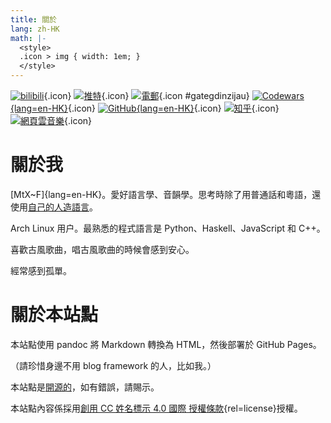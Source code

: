 ```yaml
---
title: 關於
lang: zh-HK
math: |-
  <style>
  .icon > img { width: 1em; }
  </style>
---
```


[![bilibili](https://cdn.jsdelivr.net/gh/ayaka14732/syyon-vencie@a4c9a00/icons/bilibili-tv.svg)](https://space.bilibili.com/6769569){.icon} [![推特](https://cdn.jsdelivr.net/gh/ayaka14732/syyon-vencie@a4c9a00/icons/twitter.svg)](https://twitter.com/ayaka14732){.icon} [![電郵](https://cdn.jsdelivr.net/gh/ayaka14732/syyon-vencie@a4c9a00/icons/mail.svg)](https://example.org/){.icon #gategdinzijau} [![Codewars](https://cdn.jsdelivr.net/gh/ayaka14732/syyon-vencie@a4c9a00/icons/codewars.svg){lang=en-HK}](https://www.codewars.com/users/ayaka14732){.icon} [![GitHub](https://cdn.jsdelivr.net/gh/ayaka14732/syyon-vencie@a4c9a00/icons/github.svg){lang=en-HK}](https://github.com/ayaka14732){.icon} [![知乎](https://cdn.jsdelivr.net/gh/ayaka14732/syyon-vencie@a4c9a00/icons/zhihu.svg)](https://www.zhihu.com/people/.ayaka){.icon} [![網頁雲音樂](https://cdn.jsdelivr.net/gh/ayaka14732/syyon-vencie@a4c9a00/icons/music.svg)](https://music.163.com/#/user/home?id=338500484){.icon}

# 關於我

[MtX~F]{lang=en-HK}。愛好語言學、音韻學。思考時除了用普通話和粵語，還使用[自己的人造語言](../v8/)。

Arch Linux 用户。最熟悉的程式語言是 Python、Haskell、JavaScript 和 C++。

喜歡古風歌曲，唱古風歌曲的時候會感到安心。

經常感到孤單。

# 關於本站點

本站點使用 pandoc 將 Markdown 轉換為 HTML，然後部署於 GitHub Pages。

（請珍惜身邊不用 blog framework 的人，比如我。）

本站點是[開源的](https://github.com/ayaka14732/ayaka-site)，如有錯誤，請賜示。

本站點內容係採用[創用 CC 姓名標示 4.0 國際 授權條款](http://creativecommons.org/licenses/by/4.0/){rel=license}授權。
